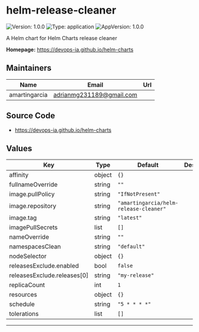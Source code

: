 # helm-release-cleaner

![Version: 1.0.0](https://img.shields.io/badge/Version-1.0.0-informational?style=flat-square) ![Type: application](https://img.shields.io/badge/Type-application-informational?style=flat-square) ![AppVersion: 1.0.0](https://img.shields.io/badge/AppVersion-1.0.0-informational?style=flat-square)

A Helm chart for Helm Charts release cleaner

**Homepage:** <https://devops-ia.github.io/helm-charts>

## Maintainers

| Name | Email | Url |
| ---- | ------ | --- |
| amartingarcia | <adrianmg231189@gmail.com> |  |

## Source Code

* <https://devops-ia.github.io/helm-charts>

## Values

| Key | Type | Default | Description |
|-----|------|---------|-------------|
| affinity | object | `{}` |  |
| fullnameOverride | string | `""` |  |
| image.pullPolicy | string | `"IfNotPresent"` |  |
| image.repository | string | `"amartingarcia/helm-release-cleaner"` |  |
| image.tag | string | `"latest"` |  |
| imagePullSecrets | list | `[]` |  |
| nameOverride | string | `""` |  |
| namespacesClean | string | `"default"` |  |
| nodeSelector | object | `{}` |  |
| releasesExclude.enabled | bool | `false` |  |
| releasesExclude.releases[0] | string | `"my-release"` |  |
| replicaCount | int | `1` |  |
| resources | object | `{}` |  |
| schedule | string | `"5 * * * *"` |  |
| tolerations | list | `[]` |  |

----------------------------------------------
